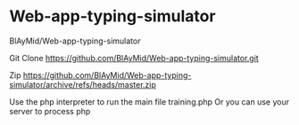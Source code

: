 # Web-app-typing-simulator
BlAyMid/Web-app-typing-simulator


Git Clone
https://github.com/BlAyMid/Web-app-typing-simulator.git

Zip
https://github.com/BlAyMid/Web-app-typing-simulator/archive/refs/heads/master.zip

Use the php interpreter to run the main file training.php
Or you can use your server to process php
